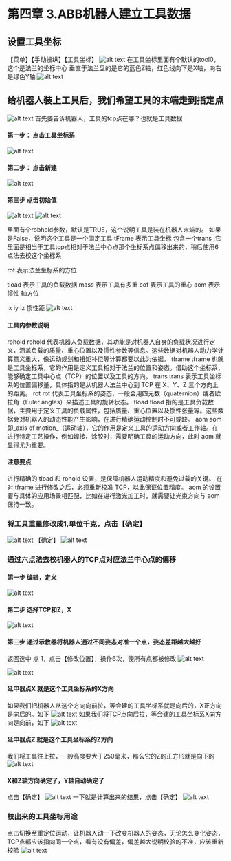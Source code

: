 # 第四章 3.ABB机器人建立工具数据

## 设置工具坐标
【菜单】【手动操纵】【工具坐标】
![alt text](img9/image.png)
在工具坐标里面有个默认的tool0，这个是法兰的坐标中心
垂直于法兰盘的是它的蓝色Z轴，红色线向下是X轴，向右是绿色Y轴
![alt text](img9/image-1.png)

## 给机器人装上工具后，我们希望工具的末端走到指定点
![alt text](img9/image-2.png)
首先要告诉机器人，工具的tcp点在哪？也就是工具数据

#### 第一步： 点击工具坐标系
![alt text](img9/image-3.png)
#### 第二步： 点击新建
![alt text](img9/image-4.png)
#### 第三步 点击初始值
![alt text](img9/image-5.png)
![alt text](img9/image-6.png)

里面有个robhold参数，默认是TRUE，这个说明工具是装在机器人末端的。
如果是False，说明这个工具是一个固定工具
tFrame 表示工具坐标
包含一个trans ,它里面是相当于工具tcp点相对于法兰中心点那个坐标系点偏移出来的，稍后使用6点法去校这个坐标系

rot 表示法兰坐标系的方位

tload 表示工具的负载数据
mass 表示工具有多重
cof 表示工具的重心
aom 表示惯性 轴方位

ix
iy
iz 惯性距
![alt text](img9/image-7.png)

#### 工具内参数说明
rohold
rohold 代表机器人负载数据，其功能是对机器人自身的负载状况进行定义，涵盖负载的质量、重心位置以及惯性参数等信息。这些数据对机器人动力学计算意义重大，像运动规划和扭矩补偿等计算都要以此为依据。
tframe
tframe 也就是工具坐标系，它的作用是定义工具相对于法兰的位置和姿态。借助这个坐标系，能够确定工具中心点（TCP）的位置以及工具的方向。
trans
trans 表示工具坐标系的位置偏移量，具体指的是从机器人法兰中心到 TCP 在 X、Y、Z 三个方向上的距离。
rot
rot 代表工具坐标系的姿态，一般会用四元数（quaternion）或者欧拉角（Euler angles）来描述工具的旋转状态。
tload
tload 指的是工具负载数据，主要用于定义工具的负载属性，包括质量、重心位置以及惯性张量等。这些数据会对机器人的动态性能产生影响，在进行精确运动控制时不可或缺。
aom
aom 即_axis of motion_（运动轴），它的作用是定义工具的运动方向或者工作轴。在进行特定工艺操作，例如焊接、涂胶时，需要明确工具的运动方向，此时 aom 就显得尤为重要。

#### 注意要点
进行精确的 tload 和 rohold 设置，是保障机器人运动精度和避免过载的关键。
在对 tframe 进行修改之后，必须重新校准 TCP，以此保证位置精度。
aom 的设置要与具体的应用场景相匹配，比如在进行激光加工时，就需要让光束方向与 aom 保持一致。

### 将工具重量修改成1,单位千克，点击【确定】
![alt text](img9/image-8.png)
【确定】
![alt text](img9/image-9.png)

### 通过六点法去校机器人的TCP点对应法兰中心点的偏移
#### 第一步 编辑，定义
![alt text](img9/image-10.png)
#### 第二步 选择TCP和Z，X
![alt text](img9/image-11.png)
#### 第三步 通过示教器将机器人通过不同姿态对准一个点，姿态差距越大越好
返回选中 点 1，点击【修改位置】，操作6次，使所有点都被修改
![alt text](img9/image-12.png)

![alt text](img9/image-13.png)

#### 延申器点X 就是这个工具坐标系的X方向
如果我们把机器人从这个方向向前拉，等会建的工具坐标系就是向后的，X正方向是向后的。如下
![alt text](img9/image-14.png)
如果我们将TCP点向后拉，等会建的工具坐标系X向方向是向前，如下
![alt text](img9/image-15.png)

#### 延申器点Z 就是这个工具坐标系的Z方向
我们将工具往上拉，一般高度要大于250毫米，那么它的Z的正方形就是向下的
![alt text](img9/image-16.png)

#### X和Z轴方向确定了，Y轴自动确定了
点击【确定】
![alt text](img9/image-17.png)
一下就是计算出来的结果，点击【确定】
![alt text](img9/image-18.png)

### 校出来的工具坐标用途
点击切换至重定位运动，让机器人动一下改变机器人的姿态，无论怎么变化姿态，TCP点都应该指向同一个点，看有没有偏差，偏差越大说明校验的不准，应该重新校验
![alt text](img9/image-19.png)

















